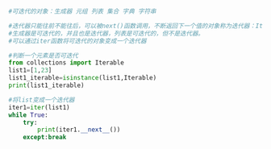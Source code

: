 
<BlogInfo id="1104" title="5.迭代器" author="白日梦想猿" pv=0 read_times=0 pre_cost_time=0分18秒 category="进阶语法" tag_list="['进阶语法']" create_time="2021.11.08 20:03:32" update_time="2021.11.08 20:11:20" />

```python

#可迭代的对象：生成器 元组 列表 集合 字典 字符串

#迭代器只能往前不能往后，可以被next()函数调用，不断返回下一个值的对象称为迭代器：Iterator
#生成器是可迭代的，并且也是迭代器，列表是可迭代的，但不是迭代器。
#可以通过iter函数将可迭代的对象变成一个迭代器

#判断一个元素是否可迭代
from collections import Iterable
list1=[1,23]
list1_iterable=isinstance(list1,Iterable)
print(list1_iterable)

#将list变成一个迭代器
iter1=iter(list1)
while True:
    try:
        print(iter1.__next__())
    except:break

```
